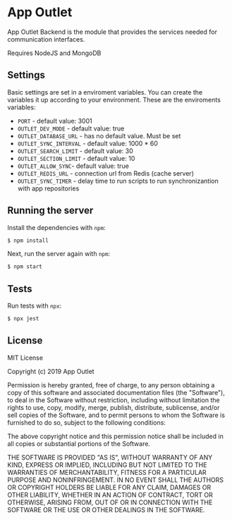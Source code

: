# App Outlet
App Outlet Backend is the module that provides the services needed for communication interfaces.

Requires NodeJS and MongoDB
## Settings
Basic settings are set in a enviroment variables. You can create the variables it up according to your environment. These are the enviroments variables:
* `PORT` - default value: 3001
* `OUTLET_DEV_MODE`  - default value: true
* `OUTLET_DATABASE_URL` - has no default value. Must be set
* `OUTLET_SYNC_INTERVAL` - default value: 1000 * 60
* `OUTLET_SEARCH_LIMIT` - default value: 30
* `OUTLET_SECTION_LIMIT` - default value: 10
* `OUTLET_ALLOW_SYNC`- default value: true
* `OUTLET_REDIS_URL` - connection url from Redis (cache server)
* `OUTLET_SYNC_TIMER` - delay time to run scripts to run synchronizantion with app repositories

## Running the server
Install the dependencies with `npm`:
```sh
$ npm install
```
Next, run the server  again with `npm`:
```sh
$ npm start
```

## Tests
Run tests with `npx`:
```sh
$ npx jest
```

## License
MIT License

Copyright (c) 2019 App Outlet

Permission is hereby granted, free of charge, to any person obtaining a copy
of this software and associated documentation files (the "Software"), to deal
in the Software without restriction, including without limitation the rights
to use, copy, modify, merge, publish, distribute, sublicense, and/or sell
copies of the Software, and to permit persons to whom the Software is
furnished to do so, subject to the following conditions:

The above copyright notice and this permission notice shall be included in all
copies or substantial portions of the Software.

THE SOFTWARE IS PROVIDED "AS IS", WITHOUT WARRANTY OF ANY KIND, EXPRESS OR
IMPLIED, INCLUDING BUT NOT LIMITED TO THE WARRANTIES OF MERCHANTABILITY,
FITNESS FOR A PARTICULAR PURPOSE AND NONINFRINGEMENT. IN NO EVENT SHALL THE
AUTHORS OR COPYRIGHT HOLDERS BE LIABLE FOR ANY CLAIM, DAMAGES OR OTHER
LIABILITY, WHETHER IN AN ACTION OF CONTRACT, TORT OR OTHERWISE, ARISING FROM,
OUT OF OR IN CONNECTION WITH THE SOFTWARE OR THE USE OR OTHER DEALINGS IN THE
SOFTWARE.
